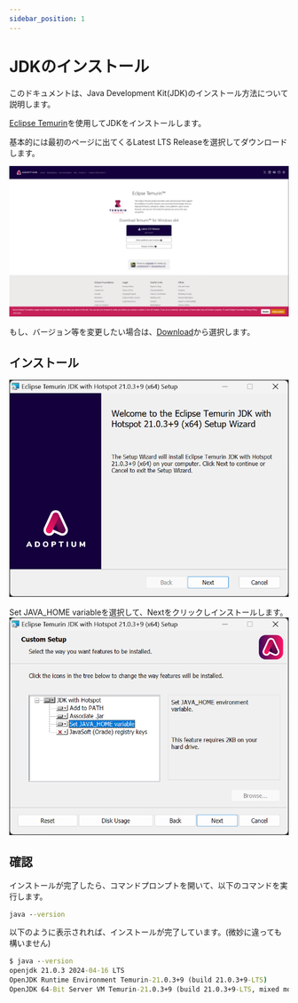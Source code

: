 ```yaml
---
sidebar_position: 1
---
```


# JDKのインストール

このドキュメントは、Java Development Kit(JDK)のインストール方法について説明します。

[Eclipse Temurin](https://adoptium.net/temurin/)を使用してJDKをインストールします。

基本的には最初のページに出てくるLatest LTS Releaseを選択してダウンロードします。

![img.png](./assets/jdk/img.png)

もし、バージョン等を変更したい場合は、[Download](https://adoptium.net/releases.html)から選択します。

## インストール
![img_1.png](./assets/jdk/img_1.png)

Set JAVA_HOME variableを選択して、Nextをクリックしインストールします。
![img_2.png](./assets/jdk/img_2.png)

## 確認

インストールが完了したら、コマンドプロンプトを開いて、以下のコマンドを実行します。
```cmd
java --version
```

以下のように表示されれば、インストールが完了しています。(微妙に違っても構いません)
```cmd
$ java --version
openjdk 21.0.3 2024-04-16 LTS
OpenJDK Runtime Environment Temurin-21.0.3+9 (build 21.0.3+9-LTS)
OpenJDK 64-Bit Server VM Temurin-21.0.3+9 (build 21.0.3+9-LTS, mixed mode, sharing)
```
